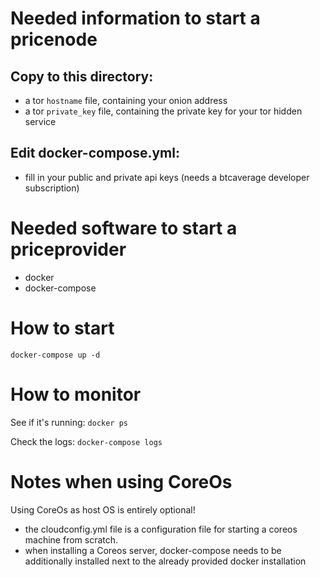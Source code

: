 Needed information to start a pricenode
==

Copy to this directory:
--

* a tor `hostname` file, containing your onion address
* a tor `private_key` file, containing the private key for your tor hidden service

Edit docker-compose.yml:
--

* fill in your public and private api keys (needs a btcaverage developer subscription)

Needed software to start a priceprovider
==

* docker
* docker-compose

How to start
==

`docker-compose up -d`


How to monitor
==

See if it's running: `docker ps`

Check the logs: `docker-compose logs`


Notes when using CoreOs
==

Using CoreOs as host OS is entirely optional!

* the cloudconfig.yml file is a configuration file for starting a coreos machine
from scratch.
* when installing a Coreos server, docker-compose needs to be additionally installed next to the
already provided docker installation
